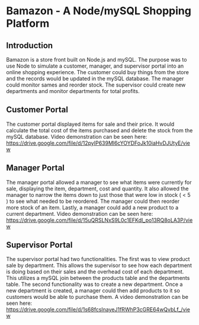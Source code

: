# Bamazon - A Node/mySQL Shopping Platform

## Introduction
Bamazon is a store front built on Node.js and mySQL.  The purpose was to use Node to simulate a customer, manager, and supervisor portal into an online shopping experience.  The customer could buy things from the store and the records would be updated in the mySQL database.  The manager could monitor sames and reorder stock.  The supervisor could create new departments and monitor departments for total profits.

## Customer Portal
The customer portal displayed items for sale and their price.  It would calculate the total cost of the items purchased and delete the stock from the mySQL database.  Video demonstration can be seen here:
https://drive.google.com/file/d/12pyIP639Ml6cYOYDFoJk10iaHvDJUtyE/view

## Manager Portal
The manager portal allowed a manager to see what items were currently for sale, displaying the item, department, cost and quantity.  It also allowed the manager to narrow the items down to just those that were low in stock ( < 5 ) to see what needed to be reordered.  The manager could then reorder more stock of an item.  Lastly, a manager could add a new product to a current department.  Video demonstration can be seen here:
https://drive.google.com/file/d/15uQRSLNxS9L0c1EFKdI_po13RQ8oLA3P/view

## Supervisor Portal
The supervisor portal had two functionalities.  The first was to view product sale by department.  This allows the supervisor to see how each department is doing based on their sales and the overhead cost of each department.  This utilizes a mySQL join between the products table and the departments table.  The second functionality was to create a new department.  Once a new department is created, a manager could then add products to it so customers would be able to purchase them.  A video demonstration can be seen here:
https://drive.google.com/file/d/1s68fcsInayeJ1fRWhP3cGRE64wQvbLf_/view
